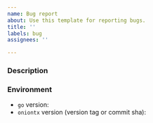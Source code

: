 ```yaml
---
name: Bug report
about: Use this template for reporting bugs.
title: ''
labels: bug
assignees: ''

---
```


### Description
<!-- A clear and concise description of what the bug is. -->

###  Environment
- `go` version: <!-- version -->
- `oniontx` version (version tag or commit sha): <!-- version/sha -->
